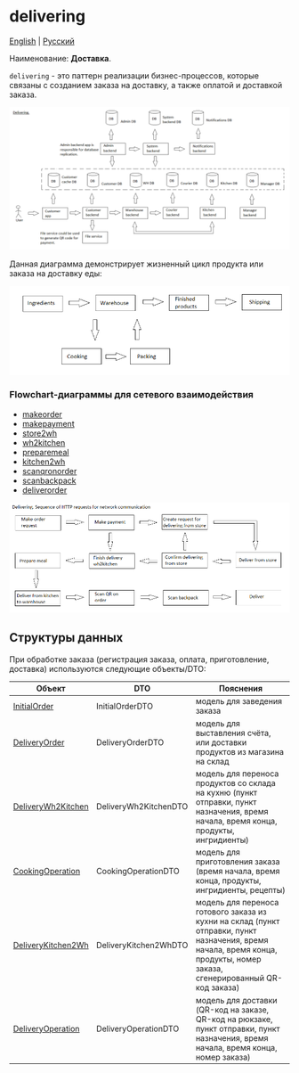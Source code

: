 # delivering

[English](delivering.md) | [Русский](delivering.ru.md)

Наименование: **Доставка**.

`delivering` - это паттерн реализации бизнес-процессов, которые связаны с созданием заказа на доставку, а также оплатой и доставкой заказа. 

![delivering_overall](../img/flowchartnames/delivering_overall.png)

Данная диаграмма демонстрирует жизненный цикл продукта или заказа на доставку еды:

![productlifecycle](../img/productlifecycle.png)

### Flowchart-диаграммы для сетевого взаимодействия

- [makeorder](../flowchartsteps/delivering/makeorder.ru.md)
- [makepayment](../flowchartsteps/delivering/makepayment.ru.md)
- [store2wh](../flowchartsteps/delivering/store2wh.ru.md)
- [wh2kitchen](../flowchartsteps/delivering/wh2kitchen.ru.md)
- [preparemeal](../flowchartsteps/delivering/preparemeal.ru.md)
- [kitchen2wh](../flowchartsteps/delivering/kitchen2wh.ru.md)
- [scanqronorder](../flowchartsteps/delivering/scanqronorder.ru.md)
- [scanbackpack](../flowchartsteps/delivering/scanbackpack.ru.md)
- [deliverorder](../flowchartsteps/delivering/deliverorder.ru.md)

![overall.delivering](../img/flowcharts/overall.delivering.png)

## Структуры данных

При обработке заказа (регистрация заказа, оплата, приготовление, доставка) используются следующие объекты/DTO:

| Объект | DTO | Пояснения |
| --- | ---- | --- |
| [InitialOrder](../../models/Orders/InitialOrder.cs) | InitialOrderDTO | модель для заведения заказа |
| [DeliveryOrder](https://github.com/alexeysp11/workflow-lib/blob/main/src/Models/Business/BusinessDocuments/DeliveryOrder.cs) | DeliveryOrderDTO  | модель для выставления счёта, или доставки продуктов из магазина на склад |
| [DeliveryWh2Kitchen](../../models/Orders/DeliveryWh2Kitchen.cs) | DeliveryWh2KitchenDTO | модель для переноса продуктов со склада на кухню (пункт отправки, пункт назначения, время начала, время конца, продукты, ингридиенты) |
| [CookingOperation](https://github.com/alexeysp11/workflow-lib/blob/main/src/Models/Business/Products/CookingOperation.cs) | CookingOperationDTO | модель для приготовления заказа (время начала, время конца, продукты, ингридиенты, рецепты) |
| [DeliveryKitchen2Wh](../../models/Orders/DeliveryKitchen2Wh.cs) | DeliveryKitchen2WhDTO | модель для переноса готового заказа из кухни на склад (пункт отправки, пункт назначения, время начала, время конца, продукты, номер заказа, сгенерированный QR-код заказа) |
| [DeliveryOperation](https://github.com/alexeysp11/workflow-lib/blob/main/src/Models/Business/Delivery/DeliveryOperation.cs) | DeliveryOperationDTO  | модель для доставки (QR-код на заказе, QR-код на рюкзаке, пункт отправки, пункт назначения, время начала, время конца, номер заказа) |
